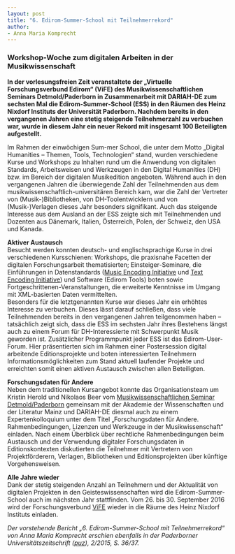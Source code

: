 ```yaml
---
layout: post
title: "6. Edirom-Summer-School mit Teilnehmerrekord"
author:
- Anna Maria Komprecht
---
```


### Workshop-Woche zum digitalen Arbeiten in der Musikwissenschaft

**In der vorlesungsfreien Zeit veranstaltete der „Virtuelle Forschungsverbund Edirom“ (ViFE) des Musikwissenschaftlichen Seminars Detmold/Paderborn in Zusammenarbeit
mit DARIAH-DE zum sechsten Mal die Edirom-Summer-School (ESS) in den Räumen des Heinz Nixdorf Instituts der Universität Paderborn. Nachdem bereits in den vergangenen
Jahren eine stetig steigende Teilnehmerzahl zu verbuchen war, wurde in diesem Jahr ein neuer Rekord mit insgesamt 100 Beteiligten aufgestellt.**

Im Rahmen der einwöchigen Sum-mer School, die unter dem Motto „Digital Humanities – Themen, Tools, Technologien“ stand, wurden verschiedene Kurse und Workshops zu Inhalten rund um die Anwendung
von digitalen Standards, Arbeitsweisen und Werkzeugen in den Digital Humanities (DH) bzw. im Bereich der digitalen Musikedition angeboten. Während auch in den vergangenen Jahren die
überwiegende Zahl der Teilnehmenden aus dem musikwissenschaftlich-universitären Bereich kam, war die Zahl der Vertreter von (Musik-)Bibliotheken, von DH-Toolentwicklern
und von (Musik-)Verlagen dieses Jahr besonders signifikant. Auch das steigende Interesse aus dem Ausland an der ESS zeigte sich mit Teilnehmenden und Dozenten aus Dänemark, Italien, Österreich,
Polen, der Schweiz, den USA und Kanada.

**Aktiver Austausch**  
Besucht werden konnten deutsch- und englischsprachige Kurse in drei verschiedenen Kursschienen: Workshops, die praxisnahe Facetten der digitalen Forschungsarbeit thematisierten;
Einsteiger-Seminare, die Einführungen in Datenstandards ([Music Encoding Initiative] und [Text Encoding Initiative]) und Software (Edirom Tools) boten sowie Fortgeschrittenen-Veranstaltungen,
die erweiterte Kenntnisse im Umgang mit XML-basierten Daten vermittelten.  
Besonders für die letztgenannten Kurse war dieses Jahr ein erhöhtes Interesse zu verbuchen. Dieses lässt darauf schließen, dass viele Teilnehmenden bereits in den vergangenen
Jahren teilgenommen haben – tatsächlich zeigt sich, dass die ESS im sechsten Jahr ihres Bestehens längst auch zu einem Forum für DH-Interessierte mit Schwerpunkt Musik geworden ist.
Zusätzlicher Programmpunkt jeder ESS ist das Edirom-User-Forum. Hier präsentierten sich im Rahmen einer Postersession digital arbeitende Editionsprojekte und boten interessierten
Teilnehmern Informationsmöglichkeiten zum Stand aktuell laufender Projekte und erreichten somit einen aktiven Austausch zwischen allen Beteiligten.

**Forschungsdaten für Andere**  
Neben dem traditionellen Kursangebot konnte das Organisationsteam um Kristin Herold und Nikolaos Beer vom [Musikwissenschaftlichen Seminar Detmold/Paderborn] gemeinsam mit der
Akademie der Wissenschaften und der Literatur Mainz und DARIAH-DE diesmal auch zu einem Expertenkolloquium unter dem Titel „Forschungsdaten für Andere. Rahmenbedingungen, Lizenzen und
Werkzeuge in der Musikwissenschaft“ einladen. Nach einem Überblick über rechtliche Rahmenbedingungen beim Austausch und der Verwendung digitaler Forschungsdaten in Editionskontexten
diskutierten die Teilnehmer mit Vertretern von Projektförderern, Verlagen, Bibliotheken und Editionsprojekten über künftige Vorgehensweisen.

**Alle Jahre wieder**  
Dank der stetig steigenden Anzahl an Teilnehmern und der Aktualität von digitalen Projekten in den Geisteswissenschaften wird die Edirom-Summer-School auch im nächsten Jahr stattfinden.
Vom 26. bis 30. September 2016 wird der Forschungsverbund [ViFE] wieder in die Räume des Heinz Nixdorf Instituts einladen.


*Der vorstehende Bericht „6. Edirom-Summer-School mit Teilnehmerrekord“ von Anna Maria Komprecht erschien ebenfalls in der Paderborner Universitätszeitschrift ([puz]), 2/2015, S. 36/37.*

[puz]: https://digital.ub.uni-paderborn.de/up/periodical/structure/2918962
[ViFE]: https://edirom.de/
[Musikwissenschaftlichen Seminar Detmold/Paderborn]: https://www.muwi-detmold-paderborn.de/
[Music Encoding Initiative]: https://music-encoding.org/
[Text Encoding Initiative]: https://tei-c.org/
